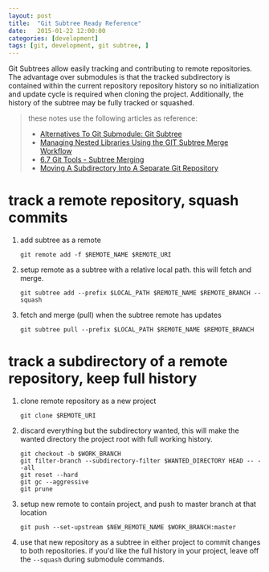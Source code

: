 ```yaml
---
layout: post
title:  "Git Subtree Ready Reference"
date:   2015-01-22 12:00:00
categories: [development]
tags: [git, development, git subtree, ]
---
```


Git Subtrees allow easily tracking and contributing to remote repositories.  The advantage over submodules is that the tracked subdirectory is contained within the current repository repository history so no initialization and update cycle is required when cloning the project.  Additionally, the history of the subtree may be fully tracked or squashed.

> these notes use the following articles as reference:
> 
> * [Alternatives To Git Submodule: Git Subtree](http://blogs.atlassian.com/2013/05/alternatives-to-git-submodule-git-subtree/)
> * [Managing Nested Libraries Using the GIT Subtree Merge Workflow](http://www.codeproject.com/Articles/562949/ManagingplusNestedplusLibrariesplusUsingplustheplu)
> * [6.7 Git Tools - Subtree Merging](http://git-scm.com/book/en/v1/Git-Tools-Subtree-Merging)
> * [Moving A Subdirectory Into A Separate Git Repository](http://airbladesoftware.com/notes/moving-a-subdirectory-into-a-separate-git-repository/)

# track a remote repository, squash commits

1. add subtree as a remote

    `git remote add -f $REMOTE_NAME $REMOTE_URI`

2. setup remote as a subtree with a relative local path.  this will fetch and merge.

    `git subtree add --prefix $LOCAL_PATH $REMOTE_NAME $REMOTE_BRANCH --squash`

3. fetch and merge (pull) when the subtree remote has updates

    ```git fetch $REMOTE_NAME $REMOTE_BRANCH
    git subtree pull --prefix $LOCAL_PATH $REMOTE_NAME $REMOTE_BRANCH
    ```

# track a subdirectory of a remote repository, keep full history

1. clone remote repository as a new project

    `git clone $REMOTE_URI`

2. discard everything but the subdirectory wanted, this will make the wanted directory the project root with full working history.

    ```cd $CLONED_REPO
    git checkout -b $WORK_BRANCH
    git filter-branch --subdirectory-filter $WANTED_DIRECTORY HEAD -- --all
    git reset --hard
    git gc --aggressive
    git prune
    ```

3. setup new remote to contain project, and push to master branch at that location

    ```git remote add $NEW_REMOTE_NAME $NEW_REMOTE_URI
    git push --set-upstream $NEW_REMOTE_NAME $WORK_BRANCH:master
    ```

4. use that new repository as a subtree in either project to commit changes to both repositories.  if you'd like the full history in your project, leave off the `--squash` during submodule commands.
